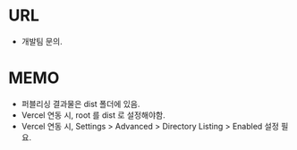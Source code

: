 # URL
- 개발팀 문의.

# MEMO
- 퍼블리싱 결과물은 dist 폴더에 있음.
- Vercel 연동 시, root 를 dist 로 설정해야함.
- Vercel 연동 시, Settings > Advanced > Directory Listing > Enabled 설정 필요.

